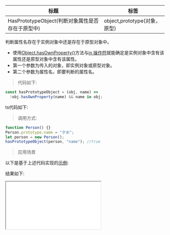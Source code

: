 | 标题                                             | 标签                         |
| ------------------------------------------------ | ---------------------------- |
| HasPrototypeObject(判断对象属性是否存在于原型中) | object,prototype(对象，原型) |

判断属性名存在于实例对象中还是存在于原型对象中。

- 使用[Object.hasOwnProperty()](https://developer.mozilla.org/zh-CN/docs/Web/JavaScript/Reference/Global_Objects/Object/hasOwnProperty)方法与[in 操作符](https://developer.mozilla.org/zh-CN/docs/Web/JavaScript/Reference/Operators/in)就能确定是实例对象中含有该属性还是原型对象中含有该属性。
- 第一个参数为传入的对象，即实例对象或原型对象。
- 第二个参数为属性名，即要判断的属性名。

> 代码如下:

```js
const hasPrototypeObject = (obj, name) =>
  !obj.hasOwnProperty(name) && name in obj;
```

ts代码如下:

<div class="code-editor" data-url="codes/javascript/ts/has-prototype-object.ts" data-language="typescript"></div>

> 调用方式:

```js
function Person() {}
Person.prototype.name = "夕水";
let person = new Person();
hasPrototypeObject(person, "name"); //true
```

> 应用场景

以下是基于上述代码实现的<a href="codes/javascript/html/has-prototype-object.html" target="_blank" rel="noopener noreferrer">示例</a>:

<div class="code-editor" data-url="codes/javascript/html/has-prototype-object.html" data-language="html"></div>

结果如下:

<iframe src="codes/javascript/html/has-prototype-object.html"></iframe>
